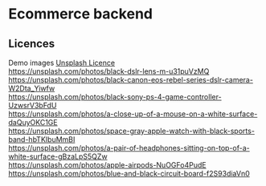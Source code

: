# Ecommerce backend

## Licences

Demo images [Unsplash Licence](https://unsplash.com/license)\
https://unsplash.com/photos/black-dslr-lens-m-u31puVzMQ \
https://unsplash.com/photos/black-canon-eos-rebel-series-dslr-camera-W2Dta_Yiwfw \
https://unsplash.com/photos/black-sony-ps-4-game-controller-UzwsrV3bFdU \
https://unsplash.com/photos/a-close-up-of-a-mouse-on-a-white-surface-daQuyOKC1GE \
https://unsplash.com/photos/space-gray-apple-watch-with-black-sports-band-hbTKIbuMmBI \
https://unsplash.com/photos/a-pair-of-headphones-sitting-on-top-of-a-white-surface-gBzaLpS5QZw \
https://unsplash.com/photos/apple-airpods-NuOGFo4PudE \
https://unsplash.com/photos/blue-and-black-circuit-board-f2S93diaVn0 
